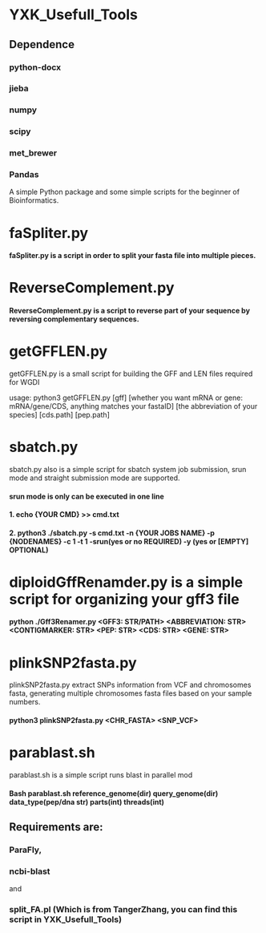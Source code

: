 # YXK_Usefull_Tools
## Dependence
### python-docx
### jieba
### numpy
### scipy
### met_brewer
### Pandas
    
A simple Python package and some simple scripts for the beginner of Bioinformatics.

# faSpliter.py

#### faSpliter.py is a script in order to split your fasta file into multiple pieces.
 
# ReverseComplement.py
#### ReverseComplement.py is a script to reverse part of your sequence by reversing complementary sequences.

# getGFFLEN.py
getGFFLEN.py is a small script for building the GFF and LEN files required for WGDI 
 
usage: python3 getGFFLEN.py [gff] [whether you want mRNA or gene: mRNA/gene/CDS, anything matches your fastaID] [the abbreviation of your species] [cds.path] [pep.path]
 
# sbatch.py
sbatch.py also is a simple script for sbatch system job submission, srun mode and straight submission mode are supported.   
#### srun mode is only can be executed in one line  
#### 1. echo {YOUR CMD} >> cmd.txt  
#### 2. python3 ./sbatch.py -s cmd.txt -n {YOUR JOBS NAME} -p {NODENAMES} -c 1 -t 1 -srun(yes or no REQUIRED) -y (yes or [EMPTY] OPTIONAL)  
  
# diploidGffRenamder.py is a simple script for organizing your gff3 file  
#### python ./Gff3Renamer.py <GFF3: STR/PATH> <ABBREVIATION: STR> <CONTIGMARKER: STR> <PEP: STR> <CDS: STR> <GENE: STR>  
 
# plinkSNP2fasta.py
plinkSNP2fasta.py extract SNPs information from VCF and chromosomes fasta, generating multiple chromosomes fasta files based on your sample numbers.  
#### python3 plinkSNP2fasta.py <CHR_FASTA> <SNP_VCF> <OUTDIR>  

# parablast.sh
parablast.sh is a simple script runs blast in parallel mod  
#### Bash parablast.sh reference_genome(dir) query_genome(dir) data_type(pep/dna str) parts(int) threads(int)  
## Requirements are: 
 ### ParaFly,  

 ### ncbi-blast  
and 
 ### split_FA.pl (Which is from TangerZhang, you can find this script in YXK_Usefull_Tools)  
